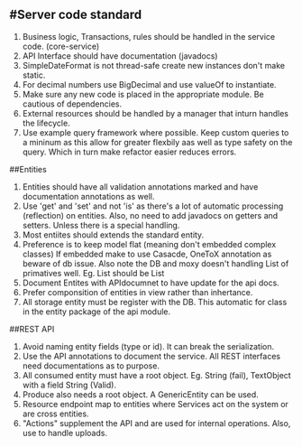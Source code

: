 #Server code standard
-----

1. Business logic, Transactions, rules should be handled in the service code. (core-service)
2. API Interface should have documentation (javadocs)
3. SimpleDateFormat is not thread-safe create new instances don't make static.
4. For decimal numbers use BigDecimal and use valueOf to instantiate.
5. Make sure any new code is placed in the appropriate module. Be cautious of dependencies. 
6. External resources should be handled by a manager that inturn handles the lifecycle.
7. Use example query framework where possible. Keep custom queries to a mininum as this allow for greater flexbily aas well as type safety on the query.  Which in turn make refactor easier reduces errors.

##Entities

1. Entities should have all validation annotations marked and have documentation annotations as well.
2. Use 'get' and 'set' and not 'is' as there's a lot of automatic processing (reflection) on entities. Also, no need to add javadocs on getters and setters.  Unless there is a special handling.
3. Most entiites should extends the standard entity.
4. Preference is to keep model flat (meaning don't embedded complex classes)  If embedded make to use Casacde, OneToX annotation as beware of db issue.  Also note the DB and moxy doesn't handling List of primatives well.  Eg. List<String> should be List<EmailAddresses> 
5. Document Entites with APIdocumnet to have update for the api docs.
6. Prefer componsition of entities in view rather than inhertance.
7. All storage entity must be register with the DB.  This automatic for class in the entity package of the api module.


##REST API

1. Avoid naming entity fields (type or id).   It can break the serialization.
2. Use the API annotations to document the service. All REST interfaces need documentations as to purpose.
3. All consumed entity must have a root object.  Eg.  String (fail),  TextObject with a field String (Valid).
4. Produce also needs a root object.  A GenericEntity can be used.
5. Resource endpoint map to entities where Services act on the system or are cross entities.
6. "Actions" supplement the API and are used for internal operations.  Also, use to handle uploads.

